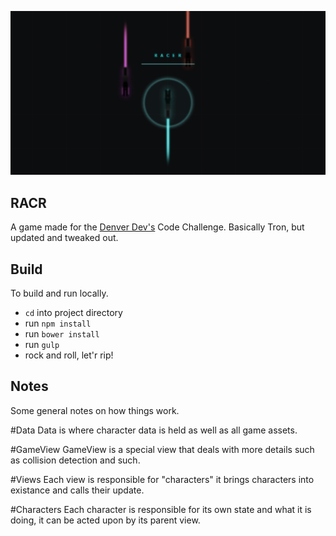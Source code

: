 ![](public/images/splash.jpg)

## RACR
A game made for the [Denver Dev's](http://denverdevs.com) Code Challenge. Basically Tron, but updated and tweaked out.

## Build
To build and run locally.
- `cd` into project directory
- run `npm install`
- run `bower install`
- run `gulp`
- rock and roll, let'r rip!

## Notes
Some general notes on how things work.

#Data
Data is where character data is held as well as all game assets.

#GameView
GameView is a special view that deals with more details such as collision detection and such.

#Views
Each view is responsible for "characters" it brings characters into existance and calls their update.

#Characters
Each character is responsible for its own state and what it is doing, it can be acted upon by its parent view.
